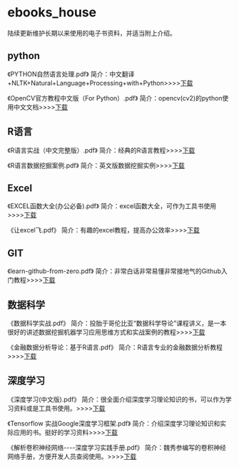 # ebooks_house
陆续更新维护长期以来使用的电子书资料，并适当附上介绍。

## python
《PYTHON自然语言处理.pdf》
简介：中文翻译+NLTK+Natural+Language+Processing+with+Python>>>>[下载](http://pan.baidu.com/s/1i5pBeOt)

《OpenCV官方教程中文版（For Python）.pdf》
简介：opencv(cv2)的python使用中文文档>>>>[下载](http://pan.baidu.com/s/1jIrAYO2)

## R语言
《R语言实战（中文完整版）.pdf》
简介：经典的R语言教程>>>>[下载](http://pan.baidu.com/s/1eSKjzuM)

《R语言数据挖掘案例.pdf》
简介：英文版数据挖掘实例>>>>[下载](http://pan.baidu.com/s/1jIJvyce)

## Excel
《EXCEL函数大全(办公必备).pdf》
简介：excel函数大全，可作为工具书使用>>>>[下载](http://pan.baidu.com/s/1nvsRi8h)

《让excel飞.pdf》
简介：有趣的excel教程，提高办公效率>>>>[下载](http://pan.baidu.com/s/1pLuOWdH)

## GIT 
《learn-github-from-zero.pdf》
简介：非常白话非常易懂非常接地气的Github入门教程>>>>[下载](https://pan.baidu.com/s/1i4TYVtV)

## 数据科学
《数据科学实战.pdf》
简介：投胎于哥伦比亚“数据科学导论”课程讲义，是一本很好的讲述数据挖掘机器学习应用思维方式和实战案例的教程>>>>[下载](http://pan.baidu.com/s/1hrVwTRe)

《金融数据分析导论：基于R语言.pdf》
简介：R语言专业的金融数据分析教程>>>>[下载](http://pan.baidu.com/s/1hsgplNu)

## 深度学习
《深度学习(中文版).pdf》
简介：很全面介绍深度学习理论知识的书，可以作为学习资料或是工具书使用。>>>>[下载](http://pan.baidu.com/s/1kVmUtjp)

《Tensorflow 实战Google深度学习框架.pdf》
简介：介绍深度学习理论知识和实际应用的书。挺好的学习资料>>>>[下载](http://pan.baidu.com/s/1jItcckA)

《解析卷积神经网络----深度学习实践手册.pdf》
简介：魏秀参编写的卷积神经网络手册，方便开发人员查阅使用。>>>>[下载](https://pan.baidu.com/s/1pMhNVxL)
